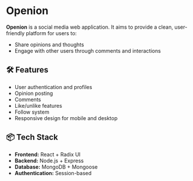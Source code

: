 # Openion

**Openion** is a social media web application. It aims to provide a clean, user-friendly platform for users to:

- Share opinions and thoughts
- Engage with other users through comments and interactions


## 🛠️ Features 

- User authentication and profiles
- Opinion posting 
- Comments 
- Like/unlike features
- Follow system
- Responsive design for mobile and desktop

## 📦 Tech Stack

- **Frontend:** React + Radix UI
- **Backend:** Node.js + Express
- **Database:** MongoDB + Mongoose
- **Authentication:** Session-based